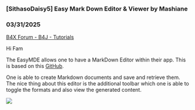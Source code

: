 ### [SithasoDaisy5] Easy Mark Down Editor & Viewer by Mashiane
### 03/31/2025
[B4X Forum - B4J - Tutorials](https://www.b4x.com/android/forum/threads/166390/)

Hi Fam  
  
The EasyMDE allows one to have a MarkDown Editor within their app. This is based on this [GitHub](https://github.com/Ionaru/easy-markdown-editor).  
  
One is able to create Markdown documents and save and retrieve them. The nice thing about this editor is the additional toolbar which one is able to toggle the formats and also view the generated content.  
  
![](https://www.b4x.com/android/forum/attachments/163066)